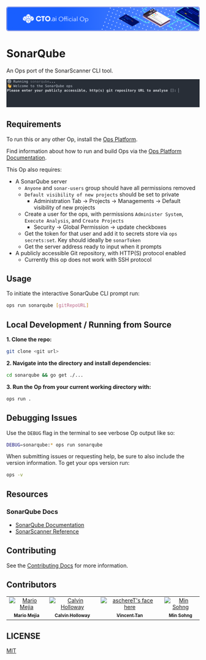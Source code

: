 ![](https://raw.githubusercontent.com/cto-ai/sonarqube/master/assets/banner.png)

# SonarQube

An Ops port of the SonarScanner CLI tool.

![](https://raw.githubusercontent.com/cto-ai/sonarqube/master/assets/screenshot_cli.png)

## Requirements

To run this or any other Op, install the [Ops Platform](https://cto.ai/platform).

Find information about how to run and build Ops via the [Ops Platform Documentation](https://cto.ai/docs/overview).

This Op also requires:

- A SonarQube server
  - `Anyone` and `sonar-users` group should have all permissions removed
  - `Default visibility of new projects` should be set to private
    - Administration Tab -> Projects -> Managements -> Default visibility of new projects
  - Create a user for the ops, with permissions `Administer System`, `Execute Analysis`, and `Create Projects`
    - Security -> Global Permission -> update checkboxes
  - Get the token for that user and add it to secrets store via `ops secrets:set`. Key should ideally be `sonarToken`
  - Get the server address ready to input when it prompts
- A publicly accessible Git repository, with HTTP(S) protocol enabled
  - Currently this op does not work with SSH protocol

## Usage

To initiate the interactive SonarQube CLI prompt run:

```bash
ops run sonarqube [gitRepoURL]
```

## Local Development / Running from Source

**1. Clone the repo:**

```bash
git clone <git url>
```

**2. Navigate into the directory and install dependencies:**

```bash
cd sonarqube && go get ./...
```

**3. Run the Op from your current working directory with:**

```bash
ops run .
```

## Debugging Issues

Use the `DEBUG` flag in the terminal to see verbose Op output like so:

```bash
DEBUG=sonarqube:* ops run sonarqube
```

When submitting issues or requesting help, be sure to also include the version information. To get your ops version run:

```bash
ops -v
```

## Resources

### SonarQube Docs

- [SonarQube Documentation](https://docs.sonarqube.org/latest/)
- [SonarScanner Reference](https://docs.sonarqube.org/latest/analysis/scan/sonarscanner/)

## Contributing

See the [Contributing Docs](CONTRIBUTING.md) for more information.

## Contributors

<table>
  <tr>
    <td align="center"><a href="https://github.com/jmariomejiap"><img src="https://github.com/jmariomejiap.png" width="100px;" alt="Mario Mejia"/><br /><sub><b>Mario Mejia</b></sub></a><br/></td>
    <td align="center"><a href="https://github.com/CalHoll"><img src="https://github.com/CalHoll.png" width="100px;" alt="Calvin Holloway"/><br /><sub><b>Calvin Holloway</b></sub></a><br/></td>
    <td align="center"><a href="https://github.com/aschereT"><img src="https://github.com/aschereT.png" width="100px;" alt="aschereT's face here"/><br /><sub><b>Vincent Tan</b></sub></a><br/></td>
    <td align="center"><a href="https://github.com/minsohng"><img src="https://github.com/minsohng.png" width="100px;" alt="Min Sohng"/><br /><sub><b>Min Sohng</b></sub></a><br/></td>
  </tr>
</table>

## LICENSE

[MIT](LICENSE)

